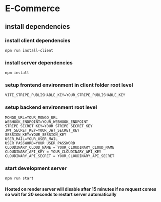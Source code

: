# E-Commerce

## install dependencies

### install client dependencies

```
npm run install-client
```

### install server dependencies

```
npm install
```

### setup frontend environment in client folder root level

```
VITE_STRIPE_PUBLISHABLE_KEY=YOUR_STRIPE_PUBLISHABLE_KEY
```

### setup backend environment root level

```
MONGO_URL=YOUR_MONGO_URL
WEBHOOK_ENDPOINT=YOUR_WEBHOOK_ENDPOINT
STRIPE_SECRET_KEY=YOUR_STRIPE_SECRET_KEY
JWT_SECRET_KEY=YOUR_JWT_SECRET_KEY
SESSION_KEY=YOUR_SESSION_KEY
USER_MAIL=YOUR_USER_MAIL
USER_PASSWORD=YOUR_USER_PASSWORD
CLOUDINARY_CLOUD_NAME = YOUR_CLOUDINARY_CLOUD_NAME
CLOUDINARY_API_KEY = YOUR_CLOUDINARY_API_KEY
CLOUDINARY_API_SECRET = YOUR_CLOUDINARY_API_SECRET
```

### start development server

```
npm run start
```

#### Hosted on render server will disable after 15 minutes if no request comes so wait for 30 seconds to restart server automatically
